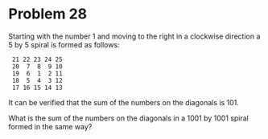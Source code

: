 Problem 28
==========

Starting with the number 1 and moving to the right in a clockwise direction a 5 by 5 spiral is formed as follows:

	 21 22 23 24 25
	 20  7  8  9 10
	 19  6  1  2 11
	 18  5  4  3 12
	 17 16 15 14 13

It can be verified that the sum of the numbers on the diagonals is 101.

What is the sum of the numbers on the diagonals in a 1001 by 1001 spiral formed in the same way?
